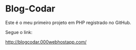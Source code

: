 # Blog-Codar
Este é o meu primeiro projeto em PHP registrado no GitHub.


Segue o link:

http://blogcodar.000webhostapp.com/
